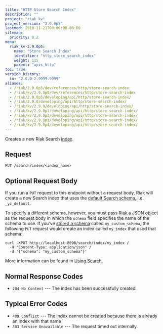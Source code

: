 ```yaml
---
title: "HTTP Store Search Index"
description: ""
project: "riak_kv"
project_version: "2.9.0p5"
lastmod: 2019-11-21T00:00:00-00:00
sitemap:
  priority: 0.2
menu:
  riak_kv-2.9.0p5:
    name: "Store Search Index"
    identifier: "http_store_search_index"
    weight: 115
    parent: "apis_http"
toc: true
version_history:
  in: "2.0.0-2.9999.9999"
aliases:
  - /riak/2.9.0p5/dev/references/http/store-search-index
  - /riak/kv/2.9.0p5/dev/references/http/store-search-index
  - /riak/2.9.0p5/developing/api/http/store-search-index/
  - /riak/2.9.0/developing/api/http/store-search-index/
  - /riak/kv/2.9.0/developing/api/http/store-search-index/
  - /riak/kv/2.9.0p1/developing/api/http/store-search-index/
  - /riak/kv/2.9.0p2/developing/api/http/store-search-index/
  - /riak/kv/2.9.0p3/developing/api/http/store-search-index/
  - /riak/kv/2.9.0p4/developing/api/http/store-search-index/
---
```


Creates a new Riak Search [index]({{<baseurl>}}riak/kv/2.9.0p5/developing/usage/search/#simple-setup).

## Request

```
PUT /search/index/<index_name>
```

## Optional Request Body

If you run a `PUT` request to this endpoint without a request body, Riak
will create a new Search index that uses the [default Search schema]({{<baseurl>}}riak/kv/2.9.0p5/developing/usage/search-schemas/#the-default-schema), i.e. `_yz_default`.

To specify a different schema, however, you must pass Riak a JSON object
as the request body in which the `schema` field specifies the name of
the schema to use. If you've [stored a schema]({{<baseurl>}}riak/kv/2.9.0p5/developing/usage/search-schemas/#custom-schemas) called `my_custom_schema`, the following `PUT`
request would create an index called `my_index` that used that schema:

```curl
curl -XPUT http://localhost:8098/search/index/my_index /
  -H "Content-Type: application/json" /
  -d '{"schema": "my_custom_schema"}'
```

More information can be found in [Using Search]({{<baseurl>}}riak/kv/2.9.0p5/developing/usage/search).

## Normal Response Codes

* `204 No Content` --- The index has been successfully created

## Typical Error Codes

* `409 Conflict` --- The index cannot be created because there is
    already an index with that name
* `503 Service Unavailable` --- The request timed out internally
